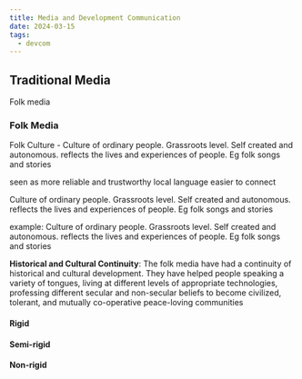 ```yaml
---
title: Media and Development Communication
date: 2024-03-15
tags:
  - devcom
---
```

## Traditional Media
Folk media

### Folk Media
Folk Culture - Culture of ordinary people. Grassroots level. Self created and autonomous. reflects the lives and experiences of people. Eg folk songs and stories

seen as more reliable and trustworthy
local language
easier to connect 

Culture of ordinary people. Grassroots level. Self created and autonomous. reflects the lives and experiences of people. Eg folk songs and stories

example: Culture of ordinary people. Grassroots level. Self created and autonomous. reflects the lives and experiences of people. Eg folk songs and stories

**Historical and Cultural Continuity**: The folk media have had a continuity of historical and cultural development. They have helped people speaking a variety of tongues, living at different levels of appropriate technologies, professing different secular and non-secular beliefs to become civilized, tolerant, and mutually co-operative peace-loving communities

#### Rigid
#### Semi-rigid
#### Non-rigid
